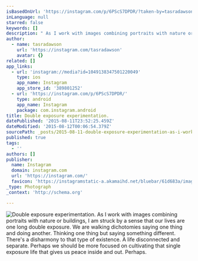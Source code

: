 ```yaml
---
isBasedOnUrl: 'https://instagram.com/p/6PScS7DPDR/?taken-by=tasradawson'
inLanguage: null
starred: false
keywords: []
description: " As I work with images combining portraits with nature or buildings, I am struck by a sense that our lives are one long double exposure. We are walking dichotomies saying one thing and doing another. Thinking one thing but saying something different. There's a disharmony to that type of existence. A life disconnected and separate. Perhaps we should be more focused on cultivating that single exposure life that gives us peace inside and out. Perhaps."
author:
  - name: tasradawson
    url: 'https://instagram.com/tasradawson'
    avatar: {}
related: []
app_links:
  - url: 'instagram://media?id=1049138347501220049'
    type: ios
    app_name: Instagram
    app_store_id: '389801252'
  - url: 'https://instagram.com/p/6PScS7DPDR/'
    type: android
    app_name: Instagram
    package: com.instagram.android
title: Double exposure experimentation.
datePublished: '2015-08-11T23:52:25.459Z'
dateModified: '2015-08-12T00:06:54.379Z'
sourcePath: _posts/2015-08-11-double-exposure-experimentation-as-i-work-with-images-combi.md
published: true
tags:
  - ''
authors: []
publisher:
  name: Instagram
  domain: instagram.com
  url: 'https://instagram.com/'
  favicon: 'https://instagramstatic-a.akamaihd.net/bluebar/61d683a/images/ico/favicon.ico'
_type: Photograph
_context: 'http://schema.org'

---
```

![Double exposure experimentation&period; As I work with images combining portraits with nature or buildings&comma; I am struck by a sense that our lives are one long double exposure&period; We are walking dichotomies saying one thing and doing another&period; Thinking one thing but saying something different&period; There's a disharmony to that type of existence&period; A life disconnected and separate&period; Perhaps we should be more focused on cultivating that single exposure life that gives us peace inside and out&period; Perhaps&period;](https://igcdn-photos-d-a.akamaihd.net/hphotos-ak-xaf1/t51.2885-15/11875395_413657645490451_1750180149_n.jpg)